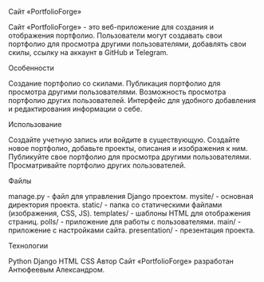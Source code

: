 Сайт «PortfolioForge»

Сайт «PortfolioForge» - это веб-приложение для создания и отображения портфолио. Пользователи могут создавать свои портфолио для просмотра другими пользователями, добавлять свои скилы, ссылку на аккаунт в GitHub и Telegram.

Особенности

Создание портфолио со скилами.
Публикация портфолио для просмотра другими пользователями.
Возможность просмотра портфолио других пользователей.
Интерфейс для удобного добавления и редактирования информации о себе.


Использование

Создайте учетную запись или войдите в существующую.
Создайте новое портфолио, добавьте проекты, описания и изображения к ним.
Публикуйте свое портфолио для просмотра другими пользователями.
Просматривайте портфолио других пользователей.


Файлы

manage.py - файл для управления Django проектом.
mysite/ - основная директория проекта.
static/ - папка со статическими файлами (изображения, CSS, JS).
templates/ - шаблоны HTML для отображения страниц.
polls/ - приложение для работы с пользователями.
main/ - приложение с настройками сайта.
presentation/ - презентация проекта.


Технологии

Python
Django
HTML
CSS
Автор Сайт «PortfolioForge» разработан Антюфеевым Александром.
